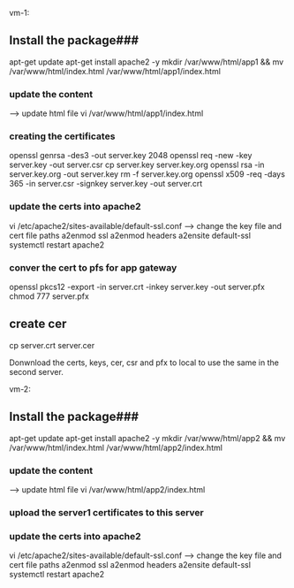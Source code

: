 vm-1: 

## Install the package###
apt-get update
apt-get install apache2 -y
mkdir /var/www/html/app1 && mv /var/www/html/index.html /var/www/html/app1/index.html

### update the content  ###
--> update html file
vi /var/www/html/app1/index.html


### creating the certificates ###
openssl genrsa -des3 -out server.key 2048
openssl req -new -key server.key -out server.csr
cp server.key server.key.org
openssl rsa -in server.key.org -out server.key
rm -f server.key.org
openssl x509 -req -days 365 -in server.csr -signkey server.key -out server.crt

### update the certs into apache2 ###
vi /etc/apache2/sites-available/default-ssl.conf
--> change the key file and cert file paths
a2enmod ssl
a2enmod headers
a2ensite default-ssl
systemctl restart apache2


### conver the cert to pfs for app gateway ###
openssl pkcs12 -export -in server.crt -inkey server.key -out server.pfx
chmod 777 server.pfx
## create cer ###
cp server.crt server.cer

Donwnload the certs, keys, cer, csr and pfx to local to use the same in the second server.


vm-2:

## Install the package###
apt-get update
apt-get install apache2 -y
mkdir /var/www/html/app2 && mv /var/www/html/index.html /var/www/html/app2/index.html

### update the content  ###
--> update html file
vi /var/www/html/app2/index.html

### upload the server1 certificates to this server ###

### update the certs into apache2 ###
vi /etc/apache2/sites-available/default-ssl.conf
--> change the key file and cert file paths
a2enmod ssl
a2enmod headers
a2ensite default-ssl
systemctl restart apache2

